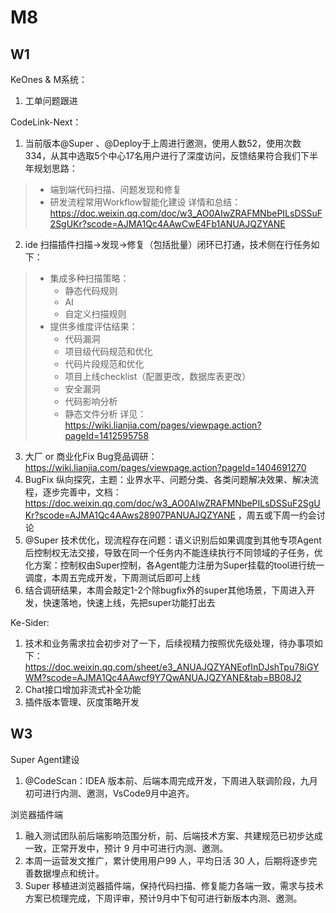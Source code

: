 # M8

## W1
KeOnes & M系统：
1. 工单问题跟进

CodeLink-Next：
1. 当前版本@Super 、@Deploy于上周进行邀测，使用人数52，使用次数334，从其中选取5个中心17名用户进行了深度访问，反馈结果符合我们下半年规划思路：
> * 端到端代码扫描、问题发现和修复
> * 研发流程常用Workflow智能化建设
详情和总结：https://doc.weixin.qq.com/doc/w3_AO0AIwZRAFMNbePILsDSSuF2SgUKr?scode=AJMA1Qc4AAwCwE4Fb1ANUAJQZYANE
2. ide 扫描插件扫描->发现->修复（包括批量）闭环已打通，技术侧在行任务如下：
> * 集成多种扫描策略：
>   * 静态代码规则
>   * AI
>   * 自定义扫描规则
> * 提供多维度评估结果：
>   * 代码漏洞
>   * 项目级代码规范和优化
>   * 代码片段规范和优化
>   * 项目上线checklist（配置更改，数据库表更改）
>   * 安全漏洞
>   * 代码影响分析
>   * 静态文件分析
详见：https://wiki.lianjia.com/pages/viewpage.action?pageId=1412595758
3. 大厂 or 商业化Fix Bug竞品调研：https://wiki.lianjia.com/pages/viewpage.action?pageId=1404691270
4. BugFix 纵向探究，主题：业界水平、问题分类、各类问题解决效果、解决流程，逐步完善中，文档：https://doc.weixin.qq.com/doc/w3_AO0AIwZRAFMNbePILsDSSuF2SgUKr?scode=AJMA1Qc4AAws28907PANUAJQZYANE ，周五或下周一约会讨论
5. @Super 技术优化，现流程存在问题：语义识别后如果调度到其他专项Agent后控制权无法交接，导致在同一个任务内不能连续执行不同领域的子任务，优化方案：控制权由Super控制，各Agent能力注册为Super挂载的tool进行统一调度，本周五完成开发，下周测试后即可上线
6. 结合调研结果，本周会敲定1-2个除bugfix外的super其他场景，下周进入开发，快速落地，快速上线，先把super功能打出去

Ke-Sider:
1. 技术和业务需求拉会初步对了一下，后续视精力按照优先级处理，待办事项如下：https://doc.weixin.qq.com/sheet/e3_ANUAJQZYANEofInDJshTpu78iGYWM?scode=AJMA1Qc4AAwcf9Y7QwANUAJQZYANE&tab=BB08J2
2. Chat接口增加非流式补全功能
3. 插件版本管理、灰度策略开发


## W3
Super Agent建设
1. @CodeScan：IDEA 版本前、后端本周完成开发，下周进入联调阶段，九月初可进行内测、邀测，VsCode9月中追齐。

浏览器插件端
1. 融入测试团队前后端影响范围分析，前、后端技术方案、共建规范已初步达成一致，正常开发中，预计 9 月中可进行内测、邀测。
2. 本周一运营发文推广，累计使用用户99 人，平均日活 30 人，后期将逐步完善数据埋点和统计。
3. Super 移植进浏览器插件端，保持代码扫描、修复能力各端一致，需求与技术方案已梳理完成，下周评审，预计9月中下旬可进行新版本内测、邀测。
